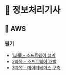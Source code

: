 # 📂 정보처리기사

## 📝 AWS

### 필기

- [1과목 - 소프트웨어 설계](./필기/1과목%20-%20소프트웨어%20설계.md)
- [2과목 - 소프트웨어 개발](./필기/2과목%20-%20소프트웨어%20개발.md)
- [3과목 - 데이터베이스 구축](./필기/3과목%20-%20데이터베이스%20구축.md)
